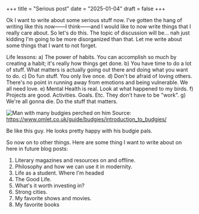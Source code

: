 +++ title = "Serious post" date = "2025-01-04" draft = false +++

Ok I want to write about some serious stuff now. I've gotten the hang of writing like this now——I think——and I would like 
to now write things that I really care about. So let's do this. The topic of discussion will be... nah just kidding I'm going to 
be more disorganized than that. Let me write about some things that I want to not forget. 

Life lessons:
  a) The power of habits. You can accomplish so much by creating a habit; it's really how things get done.
  b) You have time to do a lot of stuff. What matters is actually going out there and doing what you want to do.
  c) Do fun stuff. You only live once.
  d) Don't be afraid of loving others. There's no point in running away from emotions and being vulnerable. We all need love.
  e) Mental Health is real. Look at what happened to my birds.
  f) Projects are good. Activities. Goals. Etc. They don't have to be "work".
  g) We're all gonna die. Do the stuff that matters.

![Man with many budgies perched on him](https://www.omlet.co.uk/images/cache/800/450/budgies-introduction-to-budgies-splash-home-sweet-home--dsc-0140_199bd09d.jpg)
Source: https://www.omlet.co.uk/guide/budgies/introduction_to_budgies/

Be like this guy. He looks pretty happy with his budgie pals.

So now on to other things. Here are some thing I want to write about on here in future blog posts:
1. Literary magazines and resources on and offline.
2. Philosophy and how we can use it in modernity.
3. Life as a student. Where I'm headed
4. The Good Life. 
5. What's it worth investing in?
6. Strong cities.
7. My favorite shows and movies.
8. My favorite books


